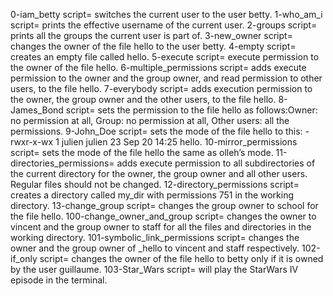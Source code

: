 0-iam_betty script= switches the current user to the user betty.
1-who_am_i script= prints the effective username of the current user.
2-groups script= prints all the groups the current user is part of.
3-new_owner script=  changes the owner of the file hello to the user betty.
4-empty script= creates an empty file called hello.
5-execute script=  execute permission to the owner of the file hello.
6-multiple_permissions script= adds execute permission to the owner and the group owner, and read permission to other users, to the file hello.
7-everybody script= adds execution permission to the owner, the group owner and the other users, to the file hello.
8-James_Bond script= sets the permission to the file hello as follows:Owner: no permission at all, Group: no permission at all, Other users: all the permissions.
9-John_Doe script=  sets the mode of the file hello to this: -rwxr-x-wx 1 julien julien 23 Sep 20 14:25 hello.
10-mirror_permissions script=  sets the mode of the file hello the same as olleh’s mode.
11-directories_permissions= adds execute permission to all subdirectories of the current directory for the owner, the group owner and all other users. Regular files should not be changed.
12-directory_permissions script=  creates a directory called my_dir with permissions 751 in the working directory.
13-change_group script= changes the group owner to school for the file hello.
100-change_owner_and_group script= changes the owner to vincent and the group owner to staff for all the files and directories in the working directory.
101-symbolic_link_permissions script= changes the owner and the group owner of _hello to vincent and staff respectively.
102-if_only script= changes the owner of the file hello to betty only if it is owned by the user guillaume.
103-Star_Wars script= will play the StarWars IV episode in the terminal.

